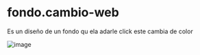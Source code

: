 # fondo.cambio-web
Es un diseño de un fondo qu ela adarle click este cambia de color

![image](https://github.com/nieldro/fondo.cambio-web/assets/129008468/6675b0a2-3853-47ac-9546-3e2b3399c5eb)
